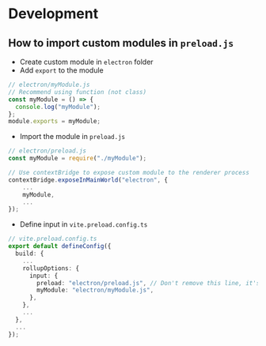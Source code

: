 # Development

## How to import custom modules in `preload.js`

- Create custom module in `electron` folder
- Add `export` to the module

```js
// electron/myModule.js
// Recommend using function (not class)
const myModule = () => {
  console.log("myModule");
};
module.exports = myModule;
```

- Import the module in `preload.js`

```js
// electron/preload.js
const myModule = require("./myModule");

// Use contextBridge to expose custom module to the renderer process
contextBridge.exposeInMainWorld("electron", {
    ...
    myModule,
    ...
});
```

- Define input in `vite.preload.config.ts`

```ts
// vite.preload.config.ts
export default defineConfig({
  build: {
    ...
    rollupOptions: {
      input: {
        preload: "electron/preload.js", // Don't remove this line, it's required for preload to work
        myModule: "electron/myModule.js",
      },
    },
    ...
  },
  ...
});
```

